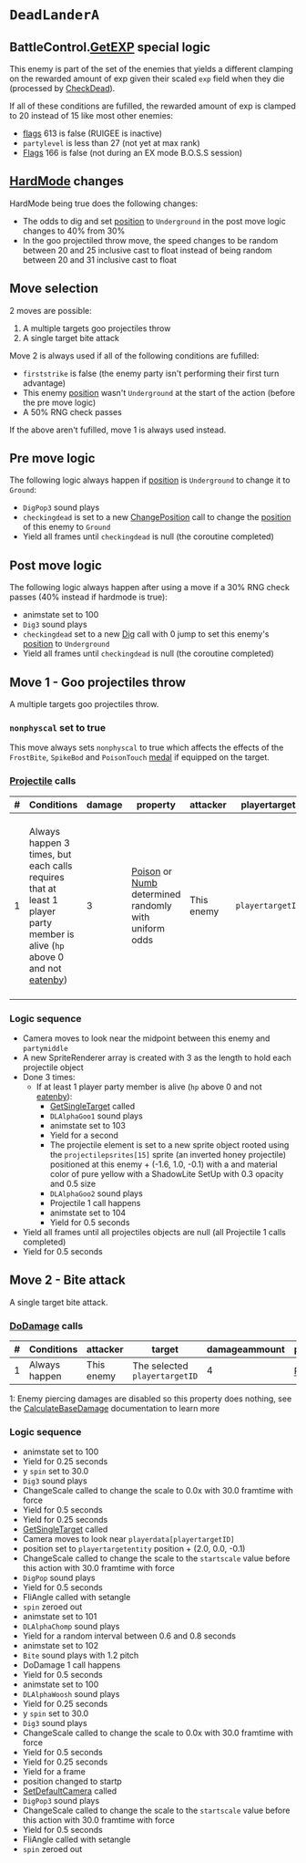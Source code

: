 # `DeadLanderA`

## BattleControl.[GetEXP](../../../TextAsset%20Data/Enemies%20data.md#exp-logic) special logic
This enemy is part of the set of the enemies that yields a different clamping on the rewarded amount of exp given their scaled `exp` field when they die (processed by [CheckDead](../../Battle%20flow/Action%20coroutines/CheckDead.md)).

If all of these conditions are fufilled, the rewarded amount of exp is clamped to 20 instead of 15 like most other enemies:

- [flags](../Flags%20arrays/flags.md) 613 is false (RUIGEE is inactive)
- `partylevel` is less than 27 (not yet at max rank)
- [Flags](../Flags%20arrays/flags.md) 166 is false (not during an EX mode B.O.S.S session)

## [HardMode](../../Damage%20pipeline/HardMode.md) changes
HardMode being true does the following changes:

- The odds to dig and set [position](../../Actors%20states/BattlePosition.md) to `Underground` in the post move logic changes to 40% from 30%
- In the goo projectiled throw move, the speed changes to be random between 20 and 25 inclusive cast to float instead of being random between 20 and 31 inclusive cast to float

## Move selection
2 moves are possible:

1. A multiple targets goo projectiles throw
2. A single target bite attack

Move 2 is always used if all of the following conditions are fufilled:

- `firststrike` is false (the enemy party isn't performing their first turn advantage)
- This enemy [position](../../Actors%20states/BattlePosition.md) wasn't `Underground` at the start of the action (before the pre move logic)
- A 50% RNG check passes

If the above aren't fufilled, move 1 is always used instead.

## Pre move logic
The following logic always happen if [position](../../Actors%20states/BattlePosition.md) is `Underground` to change it to `Ground`:

- `DigPop3` sound plays
- `checkingdead` is set to a new [ChangePosition](../ChangePosition.md) call to change the [position](../../Actors%20states/BattlePosition.md) of this enemy to `Ground`
- Yield all frames until `checkingdead` is null (the coroutine completed)

## Post move logic
The following logic always happen after using a move if a 30% RNG check passes (40% instead if hardmode is true):

- animstate set to 100
- `Dig3` sound plays
- `checkingdead` set to a new [Dig](../Dig.md) call with 0 jump to set this enemy's [position](../../Actors%20states/BattlePosition.md) to `Underground`
- Yield all frames until `checkingdead` is null (the coroutine completed)

## Move 1 - Goo projectiles throw
A multiple targets goo projectiles throw.

### `nonphyscal` set to true
This move always sets `nonphyscal` to true which affects the effects of the `FrostBite`, `SpikeBod` and `PoisonTouch` [medal](../Enums%20and%20IDs/Medal.md) if equipped on the target.

### [Projectile](../../Damage%20pipeline/Projectile.md) calls

|#|Conditions|damage|property|attacker|playertarget|obj|speed|height|extraargs|destroyparticle|audioonhit|audiomoving|spin|nosound|
|-:|---------|------|--------|--------|-----------|---|-----|------|---------|--------------|----------|-----------|----|------|
|1|Always happen 3 times, but each calls requires that at least 1 player party member is alive (`hp` above 0 and not [eatenby](../../Actors%20states/BattleCondition/Eaten.md#eatenby-influences))|3|[Poison](../../Damage%20pipeline/AttackProperty.md) or [Numb](../../Damage%20pipeline/AttackProperty.md) determined randomly with uniform odds|This enemy|`playertargetID`||A new sprite object rooted using the `projectilepsrites[15]` sprite (an inverted honey projectile) positioned at this enemy + (-1.6, 1.0, -0.1) with a and material color of pure yellow with a ShadowLite SetUp with 0.3 opacity and 0.5 size|Random between 20 and 31 inclusive then cast to float (between 20 and 25 inclusive then cast to float instead if harmode is true)|0.0|`keepcolor`|`ElecFast`|`BubbleBurst`|null|Vector3.zero|false|

### Logic sequence

- Camera moves to look near the midpoint between this enemy and `partymiddle`
- A new SpriteRenderer array is created with 3 as the length to hold each projectile object
- Done 3 times:
  - If at least 1 player party member is alive (`hp` above 0 and not [eatenby](../../Actors%20states/BattleCondition/Eaten.md#eatenby-influences)):
      - [GetSingleTarget](../../Actors%20states/Targetting/GetRandomAvaliablePlayer.md#getsingletarget) called
      - `DLAlphaGoo1` sound plays
      - animstate set to 103
      - Yield for a second
      - The projectile element is set to a new sprite object rooted using the `projectilepsrites[15]` sprite (an inverted honey projectile) positioned at this enemy + (-1.6, 1.0, -0.1) with a and material color of pure yellow with a ShadowLite SetUp with 0.3 opacity and 0.5 size
      - `DLAlphaGoo2` sound plays
      - Projectile 1 call happens
      - animstate set to 104
      - Yield for 0.5 seconds
- Yield all frames until all projectiles objects are null (all Projectile 1 calls completed)
- Yield for 0.5 seconds

## Move 2 - Bite attack
A single target bite attack.

### [DoDamage](../../Damage%20pipeline/DoDamage.md) calls

|#|Conditions|attacker|target|damageammount|property|overrides|block|
|-:|---|---|---|---|---|---|---|
|1|Always happen|This enemy|The selected `playertargetID`|4|[Pierce](../../Damage%20pipeline/AttackProperty.md)<sup>1</sup>|null|`commandsuccess`|

1: Enemy piercing damages are disabled so this property does nothing, see the [CalculateBaseDamage](../../Damage%20pipeline/CalculateBaseDamage.md#piercing) documentation to learn more

### Logic sequence

- animstate set to 100
- Yield for 0.25 seconds
- y `spin` set to 30.0
- `Dig3` sound plays
- ChangeScale called to change the scale to 0.0x with 30.0 framtime with force
- Yield for 0.5 seconds
- Yield for 0.25 seconds
- [GetSingleTarget](../../Actors%20states/Targetting/GetRandomAvaliablePlayer.md#getsingletarget) called
- Camera moves to look near `playerdata[playertargetID]`
- position set to `playertargetentity` position + (2.0, 0.0, -0.1)
- ChangeScale called to change the scale to the `startscale` value before this action with 30.0 framtime with force
- `DigPop` sound plays
- Yield for 0.5 seconds
- FliAngle called with setangle
- `spin` zeroed out
- animstate set to 101
- `DLAlphaChomp` sound plays
- Yield for a random interval between 0.6 and 0.8 seconds
- animstate set to 102
- `Bite` sound plays with 1.2 pitch
- DoDamage 1 call happens
- Yield for 0.5 seconds
- animstate set to 100
- `DLAlphaWoosh` sound plays
- Yield for 0.25 seconds
- y `spin` set to 30.0
- `Dig3` sound plays
- ChangeScale called to change the scale to 0.0x with 30.0 framtime with force
- Yield for 0.5 seconds
- Yield for 0.25 seconds
- Yield for a frame
- position changed to startp
- [SetDefaultCamera](../../Visual%20rendering/SetDefaultCamera.md) called
- `DigPop3` sound plays
- ChangeScale called to change the scale to the `startscale` value before this action with 30.0 framtime with force
- Yield for 0.5 seconds
- FliAngle called with setangle
- `spin` zeroed out
